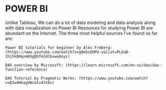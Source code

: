 # POWER BI
Unlike Tableau, We can do a lot of data modeling and data analysis along with data visualization on Power BI
Resources for studying Power BI are abundant on the Internet. 
The three most helpful sources I've found so far are:

    Power BI tutorials for beginner by Alex Freberg: (https://www.youtube.com/watch?v=g0m5sEHPU-s&list=PLUaB-1hjhk8HqnmK0gQhfmIdCbxwoAoys)
    
    DAX overview by Microsoft: (https://learn.microsoft.com/en-us/dax/dax-function-reference)
    
    DAX Tutorial by Pragmatic Works: (https://www.youtube.com/watch?v=QJw4HkagVWc&t=4310s)

